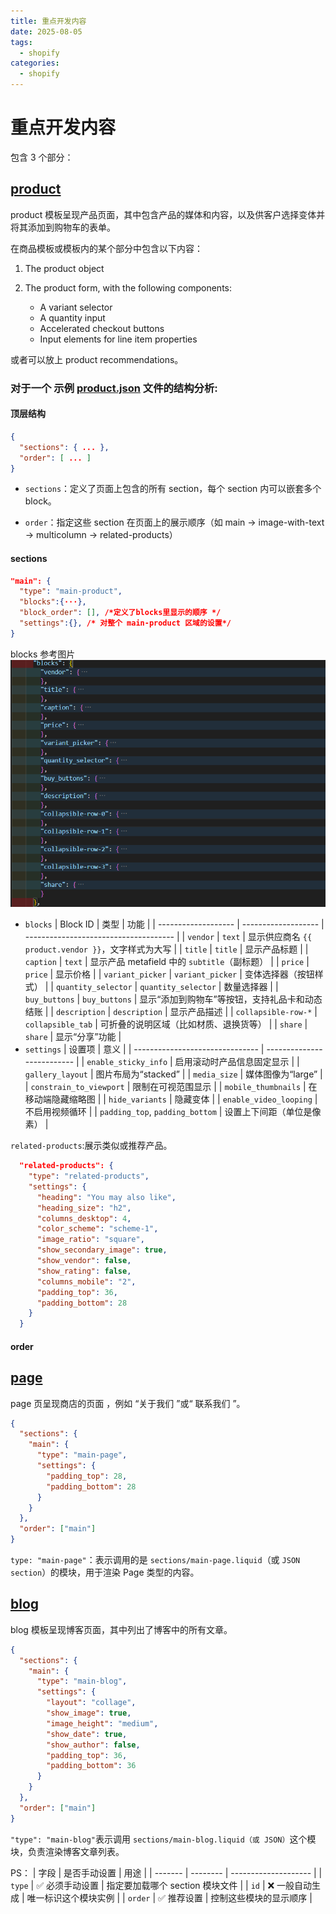 ```yaml
---
title: 重点开发内容
date: 2025-08-05
tags:
  - shopify
categories:
  - shopify
---
```


# 重点开发内容

包含 3 个部分：

## [product](https://shopify.dev/docs/storefronts/themes/architecture/templates/product)

product 模板呈现产品页面，其中包含产品的媒体和内容，以及供客户选择变体并将其添加到购物车的表单。

在商品模板或模板内的某个部分中包含以下内容：

1. The product object

2. The product form, with the following components:

   - A variant selector
   - A quantity input
   - Accelerated checkout buttons
   - Input elements for line item properties

或者可以放上 product recommendations。

### 对于一个 示例 [product.json](https://github.com/Shopify/dawn/blob/main/templates/product.json) 文件的结构分析:

#### 顶层结构

```json
{
  "sections": { ... },
  "order": [ ... ]
}
```

- `sections`：定义了页面上包含的所有 section，每个 section 内可以嵌套多个 block。

- `order`：指定这些 section 在页面上的展示顺序（如 main → image-with-text → multicolumn → related-products）

#### sections

```json
"main": {
  "type": "main-product",
  "blocks":{···},
  "block_order": [], /*定义了blocks里显示的顺序 */
  "settings":{}, /* 对整个 main-product 区域的设置*/
}

```

blocks 参考图片
![blocks](/images/shopify/image1.png)

- `blocks`
  | Block ID | 类型 | 功能 |
  | ------------------- | ------------------- | ------------------------------------- |
  | `vendor` | `text` | 显示供应商名 `{{ product.vendor }}`，文字样式为大写 |
  | `title` | `title` | 显示产品标题 |
  | `caption` | `text` | 显示产品 metafield 中的 `subtitle`（副标题） |
  | `price` | `price` | 显示价格 |
  | `variant_picker` | `variant_picker` | 变体选择器（按钮样式） |
  | `quantity_selector` | `quantity_selector` | 数量选择器 |
  | `buy_buttons` | `buy_buttons` | 显示“添加到购物车”等按钮，支持礼品卡和动态结账 |
  | `description` | `description` | 显示产品描述 |
  | `collapsible-row-*` | `collapsible_tab` | 可折叠的说明区域（比如材质、退换货等） |
  | `share` | `share` | 显示“分享”功能 |
- `settings`
  | 设置项 | 意义 |
  | ------------------------------- | -------------------------- |
  | `enable_sticky_info` | 启用滚动时产品信息固定显示 |
  | `gallery_layout` | 图片布局为“stacked” |
  | `media_size` | 媒体图像为“large” |
  | `constrain_to_viewport` | 限制在可视范围显示 |
  | `mobile_thumbnails` | 在移动端隐藏缩略图 |
  | `hide_variants` | 隐藏变体 |
  | `enable_video_looping` | 不启用视频循环 |
  | `padding_top`, `padding_bottom` | 设置上下间距（单位是像素） |

`related-products`:展示类似或推荐产品。

```json
  "related-products": {
    "type": "related-products",
    "settings": {
      "heading": "You may also like",
      "heading_size": "h2",
      "columns_desktop": 4,
      "color_scheme": "scheme-1",
      "image_ratio": "square",
      "show_secondary_image": true,
      "show_vendor": false,
      "show_rating": false,
      "columns_mobile": "2",
      "padding_top": 36,
      "padding_bottom": 28
    }
  }
```

#### order

## [page](https://shopify.dev/docs/storefronts/themes/architecture/templates/page)

page 页呈现商店的页面 ，例如 “关于我们 ”或“ 联系我们 ”。

```json
{
  "sections": {
    "main": {
      "type": "main-page",
      "settings": {
        "padding_top": 28,
        "padding_bottom": 28
      }
    }
  },
  "order": ["main"]
}
```

`type: "main-page"`：表示调用的是 `sections/main-page.liquid`（或 `JSON section`）的模块，用于渲染 Page 类型的内容。

## [blog](https://shopify.dev/docs/storefronts/themes/architecture/templates/blog)

blog 模板呈现博客页面，其中列出了博客中的所有文章。

```json
{
  "sections": {
    "main": {
      "type": "main-blog",
      "settings": {
        "layout": "collage",
        "show_image": true,
        "image_height": "medium",
        "show_date": true,
        "show_author": false,
        "padding_top": 36,
        "padding_bottom": 36
      }
    }
  },
  "order": ["main"]
}
```

`"type": "main-blog"`表示调用 `sections/main-blog.liquid（或 JSON）`这个模块，负责渲染博客文章列表。

PS：
| 字段 | 是否手动设置 | 用途 |
| ------- | -------- | -------------------- |
| `type` | ✅ 必须手动设置 | 指定要加载哪个 section 模块文件 |
| `id` | ❌ 一般自动生成 | 唯一标识这个模块实例 |
| `order` | ✅ 推荐设置 | 控制这些模块的显示顺序 |
